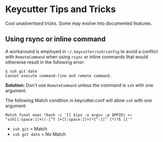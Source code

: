 # Keycutter Tips and Tricks

Cool unadvertised tricks. Some may evolve into documented features.

## Using rsync or inline command

A workaround is employed in `~/.keycutter/ssh/config` to avoid a conflict
with `RemoteCommand` when using `rsync` or inline commands that would
otherwise result in the following error:

```shell
$ ssh git date
Cannot execute command-line and remote command.
```

**Solution:** Don't use `RemoteCommand` unless the command is `ssh` with one argument.

The following Match condition in keycutter.conf will allow `ssh` with one argument:

```shell
Match final exec "bash -c '[[ $(ps -o args= -p $PPID) =~ ^ssh[[:space:]]+((-[^T ]+[[:space:]]+)*[^-][^ ]*)?$ ]]'"
```

- `ssh git` = Match
- `ssh git date` = No Match
